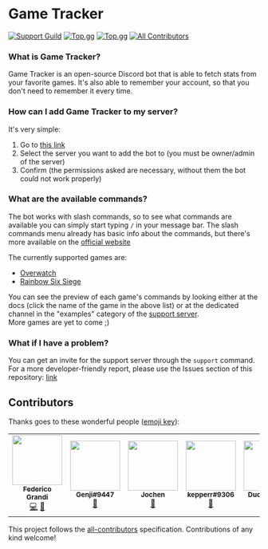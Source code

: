 # Game Tracker

[![Support Guild](https://discordapp.com/api/guilds/475792603867119626/embed.png)](https://discord.gg/5YrhW4NHfY)
[![Top.gg](https://discordbots.org/api/widget/status/475421235950518292.svg)](https://discordbots.org/bot/475421235950518292)
[![Top.gg](https://discordbots.org/api/widget/servers/475421235950518292.svg)](https://discordbots.org/bot/475421235950518292)
[![All Contributors](https://img.shields.io/github/all-contributors/EndBug/game-tracker)](#contributors-)

### What is Game Tracker?

Game Tracker is an open-source Discord bot that is able to fetch stats from your favorite games. It's also able to remember your account, so that you don't need to remember it every time.

### How can I add Game Tracker to my server?

It's very simple:

1.  Go to [this link](https://discord.com/api/oauth2/authorize?client_id=475421235950518292&permissions=16384&scope=bot%20applications.commands)
2.  Select the server you want to add the bot to (you must be owner/admin of the server)
3.  Confirm (the permissions asked are necessary, without them the bot could not work properly)

### What are the available commands?

The bot works with slash commands, so to see what commands are available you can simply start typing `/` in your message bar.
The slash commands menu already has basic info about the commands, but there's more available on the [official website](https://game-tracker.js.org)

The currently supported games are:

- [Overwatch](/ow/overwatch)
- [Rainbow Six Siege](/r6/rainbow)

You can see the preview of each game's commands by looking either at the docs (click the name of the game in the above list) or at the dedicated channel in the "examples" category of the [support server](#what-if-i-have-a-problem).  
More games are yet to come ;)

### What if I have a problem?

You can get an invite for the support server through the `support` command.  
For a more developer-friendly report, please use the Issues section of this repository: [link](https://github.com/EndBug/game-tracker/issues)

## Contributors

Thanks goes to these wonderful people ([emoji key](https://allcontributors.org/docs/en/emoji-key)):

<!-- ALL-CONTRIBUTORS-LIST:START - Do not remove or modify this section -->
<!-- prettier-ignore-start -->
<!-- markdownlint-disable -->
<table>
  <tr>
    <td align="center"><a href="https://github.com/EndBug"><img src="https://avatars1.githubusercontent.com/u/26386270?v=4?s=100" width="100px;" alt=""/><br /><sub><b>Federico Grandi</b></sub></a><br /><a href="https://github.com/EndBug/game-tracker/commits?author=EndBug" title="Code">💻</a> <a href="https://github.com/EndBug/game-tracker/commits?author=EndBug" title="Documentation">📖</a></td>
    <td align="center"><img src="https://i.imgur.com/jX5MSNj.png?s=100" width="100px;" alt=""/><br /><sub><b>Genji#9447</b></sub><br /><a href="https://github.com/EndBug/game-tracker/issues?q=author%3A" title="Bug reports">🐛</a></td>
    <td align="center"><a href="https://github.com/jpylypiw"><img src="https://avatars3.githubusercontent.com/u/12394156?v=4?s=100" width="100px;" alt=""/><br /><sub><b>Jochen</b></sub></a><br /><a href="#ideas-jpylypiw" title="Ideas, Planning, & Feedback">🤔</a></td>
    <td align="center"><img src="https://cdn.discordapp.com/avatars/693443942183600190/ed1162a00e5cb7bf157c68e034bb756c.png?s=100" width="100px;" alt=""/><br /><sub><b>kepperr#9306</b></sub><br /><a href="https://github.com/EndBug/game-tracker/issues?q=author%3A" title="Bug reports">🐛</a></td>
    <td align="center"><a href="https://duck.js.org"><img src="https://avatars2.githubusercontent.com/u/43557963?v=4?s=100" width="100px;" alt=""/><br /><sub><b>Duck Master</b></sub></a><br /><a href="https://github.com/EndBug/game-tracker/issues?q=author%3ADuckMasterAl" title="Bug reports">🐛</a></td>
    <td align="center"><a href="https://github.com/danielwerg"><img src="https://avatars.githubusercontent.com/u/35052399?v=4?s=100" width="100px;" alt=""/><br /><sub><b>danielwerg</b></sub></a><br /><a href="https://github.com/EndBug/game-tracker/commits?author=danielwerg" title="Documentation">📖</a></td>
  </tr>
</table>

<!-- markdownlint-restore -->
<!-- prettier-ignore-end -->

<!-- ALL-CONTRIBUTORS-LIST:END -->

This project follows the [all-contributors](https://github.com/all-contributors/all-contributors) specification. Contributions of any kind welcome!
